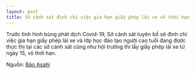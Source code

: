 ```yaml
---
layout: post
title: Sở cảnh sát đình chỉ việc gia hạn giấy phép lái xe vô thời hạn
---
```

Trước tình hình bùng phát dịch Covid-19, Sở cảnh sát tuyên bố sẽ đình chỉ việc gia hạn giấy phép lái xe và lớp học đào tạo người cao tuổi đang được thực thị tại các sở cảnh sát cũng như hội trường thi lấy giấy phép lái xe từ ngày 15, vô thời hạn.

Nguồn: [Báo Asahi](https://news.tv-asahi.co.jp/news_society/articles/000181763.html)
